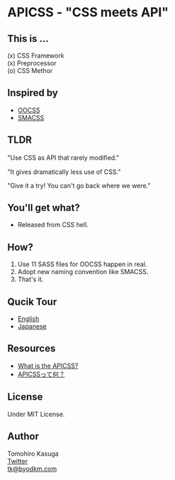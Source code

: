 # APICSS - "CSS meets API"


## This is ...

(x) CSS Framework<br>
(x) Preprocessor<br>
(o) CSS Methor


## Inspired by

* [OOCSS](http://oocss.org)
* [SMACSS](http://smacss.com)


## TLDR

"Use CSS as API that rarely modiﬁed."

"It gives dramatically less use of CSS."

"Give it a try! You can't go back where we were."


## You'll get what?

- Released from CSS hell.


## How?

1. Use 11 SASS files for OOCSS happen in real.
2. Adopt new naming convention like SMACSS.
3. That's it.


## Qucik Tour

* [English](http://www.slideshare.net/BYODKM/stop-css-apicss-29474289)
* [Japanese](http://www.slideshare.net/BYODKM/stop-css-apicss)


## Resources

* [What is the APICSS?](https://byodkm.com/docs/20140107/what-is-the-apicss/)
* [APICSSって何？](https://byodkm.com/jp/docs/20140107/what-is-the-apicss/)


## License

Under MIT License.


## Author

Tomohiro Kasuga<br>
[Twitter](http://twitter.com/tomohiro_kasuga)<br>
tk@byodkm.com
